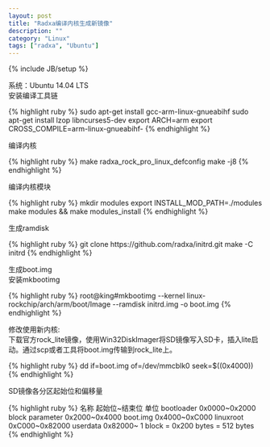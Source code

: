 ```yaml
---
layout: post
title: "Radxa编译内核生成新镜像"
description: ""
category: "Linux" 
tags: ["radxa", "Ubuntu"]
---
```

{% include JB/setup %}
<p>
系统：Ubuntu 14.04 LTS  <br/>
安装编译工具链
</p>
{% highlight ruby %}
sudo apt-get install gcc-arm-linux-gnueabihf
sudo apt-get install lzop libncurses5-dev
export ARCH=arm
export CROSS_COMPILE=arm-linux-gnueabihf-
{% endhighlight %}
<p>
编译内核
</p>
{% highlight ruby %}
make radxa_rock_pro_linux_defconfig
make -j8
{% endhighlight %}
<p>
编译内核模块
</p>
{% highlight ruby %}
mkdir modules
export INSTALL_MOD_PATH=./modules
make modules && make modules_install
{% endhighlight %}
<p>
生成ramdisk <br/>
</p>
{% highlight ruby %}
git clone https://github.com/radxa/initrd.git
make -C initrd
{% endhighlight %}
<p>
生成boot.img <br/>
安装mkbootimg
</p>
{% highlight ruby %}
root@king#mkbootimg --kernel linux-rockchip/arch/arm/boot/Image --ramdisk initrd.img -o boot.img
{% endhighlight %}
<p>
修改使用新内核: <br/>
下载官方rock_lite镜像，使用Win32DiskImager将SD镜像写入SD卡，插入lite启动。通过scp或者工具将boot.img传输到rock_lite上。
</p>
{% highlight ruby %}
dd if=boot.img of=/dev/mmcblk0 seek=$((0x4000))
{% endhighlight %}
<p>
SD镜像各分区起始位和偏移量
</p>
{% highlight ruby %}
名称		起始位~结束位	单位
bootloader	0x0000~0x2000	block
parameter	0x2000~0x4000
boot.img	0x4000~0xC000
linuxroot	0xC000~0x82000
userdata	0x82000~
1 block = 0x200 bytes = 512 bytes
{% endhighlight %}




















